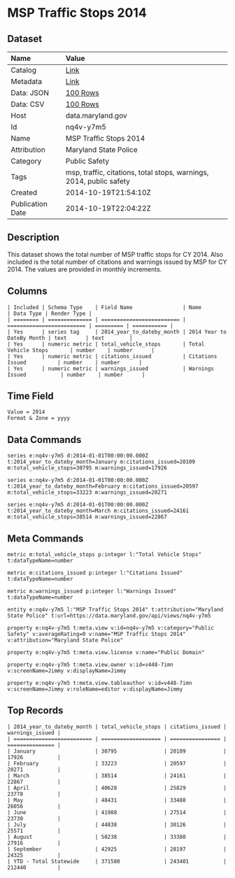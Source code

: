 # MSP Traffic Stops 2014

## Dataset

| Name | Value |
| :--- | :---- |
| Catalog | [Link](https://catalog.data.gov/dataset/msp-traffic-stops-2014-feb05) |
| Metadata | [Link](https://data.maryland.gov/api/views/nq4v-y7m5) |
| Data: JSON | [100 Rows](https://data.maryland.gov/api/views/nq4v-y7m5/rows.json?max_rows=100) |
| Data: CSV | [100 Rows](https://data.maryland.gov/api/views/nq4v-y7m5/rows.csv?max_rows=100) |
| Host | data.maryland.gov |
| Id | nq4v-y7m5 |
| Name | MSP Traffic Stops 2014 |
| Attribution | Maryland State Police |
| Category | Public Safety |
| Tags | msp, traffic, citations, total stops, warnings, 2014, public safety |
| Created | 2014-10-19T21:54:10Z |
| Publication Date | 2014-10-19T22:04:22Z |

## Description

This dataset shows the total number of MSP traffic stops for CY 2014.  Also included is the total number of citations and warnings issued by MSP for CY 2014.  The values are provided in monthly increments.

## Columns

```ls
| Included | Schema Type    | Field Name                | Name                      | Data Type | Render Type |
| ======== | ============== | ========================= | ========================= | ========= | =========== |
| Yes      | series tag     | 2014_year_to_dateby_month | 2014 Year to DateBy Month | text      | text        |
| Yes      | numeric metric | total_vehicle_stops       | Total Vehicle Stops       | number    | number      |
| Yes      | numeric metric | citations_issued          | Citations Issued          | number    | number      |
| Yes      | numeric metric | warnings_issued           | Warnings Issued           | number    | number      |
```

## Time Field

```ls
Value = 2014
Format & Zone = yyyy
```

## Data Commands

```ls
series e:nq4v-y7m5 d:2014-01-01T00:00:00.000Z t:2014_year_to_dateby_month=January m:citations_issued=20109 m:total_vehicle_stops=30795 m:warnings_issued=17926

series e:nq4v-y7m5 d:2014-01-01T00:00:00.000Z t:2014_year_to_dateby_month=February m:citations_issued=20597 m:total_vehicle_stops=33223 m:warnings_issued=20271

series e:nq4v-y7m5 d:2014-01-01T00:00:00.000Z t:2014_year_to_dateby_month=March m:citations_issued=24161 m:total_vehicle_stops=38514 m:warnings_issued=22867
```

## Meta Commands

```ls
metric m:total_vehicle_stops p:integer l:"Total Vehicle Stops" t:dataTypeName=number

metric m:citations_issued p:integer l:"Citations Issued" t:dataTypeName=number

metric m:warnings_issued p:integer l:"Warnings Issued" t:dataTypeName=number

entity e:nq4v-y7m5 l:"MSP Traffic Stops 2014" t:attribution="Maryland State Police" t:url=https://data.maryland.gov/api/views/nq4v-y7m5

property e:nq4v-y7m5 t:meta.view v:id=nq4v-y7m5 v:category="Public Safety" v:averageRating=0 v:name="MSP Traffic Stops 2014" v:attribution="Maryland State Police"

property e:nq4v-y7m5 t:meta.view.license v:name="Public Domain"

property e:nq4v-y7m5 t:meta.view.owner v:id=v448-7imn v:screenName=Jimmy v:displayName=Jimmy

property e:nq4v-y7m5 t:meta.view.tableauthor v:id=v448-7imn v:screenName=Jimmy v:roleName=editor v:displayName=Jimmy
```

## Top Records

```ls
| 2014_year_to_dateby_month | total_vehicle_stops | citations_issued | warnings_issued | 
| ========================= | =================== | ================ | =============== | 
| January                   | 30795               | 20109            | 17926           | 
| February                  | 33223               | 20597            | 20271           | 
| March                     | 38514               | 24161            | 22867           | 
| April                     | 40628               | 25829            | 23778           | 
| May                       | 48431               | 33488            | 26056           | 
| June                      | 41988               | 27514            | 23730           | 
| July                      | 44838               | 30126            | 25571           | 
| August                    | 50238               | 33380            | 27916           | 
| September                 | 42925               | 28197            | 24325           | 
| YTD - Total Statewide     | 371580              | 243401           | 212440          | 
```
